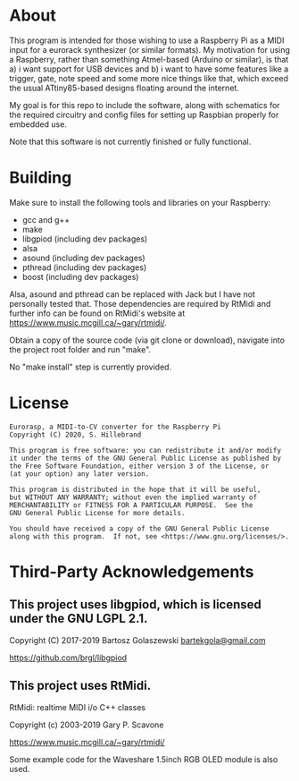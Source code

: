 # About

This program is intended for those wishing to use a Raspberry Pi as a MIDI input for a eurorack synthesizer (or similar formats). My motivation for using a Raspberry, rather than something Atmel-based (Arduino or similar), is that a) i want support for USB devices and b) i want to have some features like a trigger, gate, note speed and some more nice things like that, which exceed the usual ATtiny85-based designs floating around the internet.

My goal is for this repo to include the software, along with schematics for the required circuitry and config files for setting up Raspbian properly for embedded use.

Note that this software is not currently finished or fully functional.

# Building

Make sure to install the following tools and libraries on your Raspberry:

* gcc and g++
* make
* libgpiod (including dev packages)
* alsa
* asound (including dev packages)
* pthread (including dev packages)
* boost (including dev packages)

Alsa, asound and pthread can be replaced with Jack but I have not personally tested that. Those dependencies are required by RtMidi and further info can be found on RtMidi's website at https://www.music.mcgill.ca/~gary/rtmidi/.

Obtain a copy of the source code (via git clone or download), navigate into the project root folder and run "make".

No "make install" step is currently provided.


# License

    Eurorasp, a MIDI-to-CV converter for the Raspberry Pi
    Copyright (C) 2020, S. Hillebrand

    This program is free software: you can redistribute it and/or modify
    it under the terms of the GNU General Public License as published by
    the Free Software Foundation, either version 3 of the License, or
    (at your option) any later version.

    This program is distributed in the hope that it will be useful,
    but WITHOUT ANY WARRANTY; without even the implied warranty of
    MERCHANTABILITY or FITNESS FOR A PARTICULAR PURPOSE.  See the
    GNU General Public License for more details.

    You should have received a copy of the GNU General Public License
    along with this program.  If not, see <https://www.gnu.org/licenses/>.

# Third-Party Acknowledgements

## This project uses libgpiod, which is licensed under the GNU LGPL 2.1.

Copyright (C) 2017-2019 Bartosz Golaszewski <bartekgola@gmail.com>

https://github.com/brgl/libgpiod

## This project uses RtMidi.

RtMidi: realtime MIDI i/o C++ classes

Copyright (c) 2003-2019 Gary P. Scavone

https://www.music.mcgill.ca/~gary/rtmidi/

Some example code for the Waveshare 1.5inch RGB OLED module is also used.


